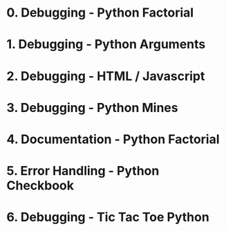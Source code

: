 # 0. Debugging - Python Factorial

# 1. Debugging - Python Arguments

# 2. Debugging - HTML / Javascript

# 3. Debugging - Python Mines

# 4. Documentation - Python Factorial

# 5. Error Handling - Python Checkbook

# 6. Debugging - Tic Tac Toe Python